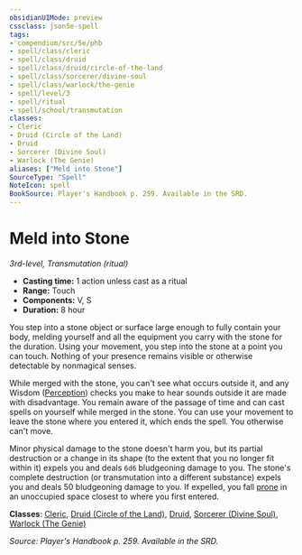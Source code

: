 ```yaml
---
obsidianUIMode: preview
cssclass: json5e-spell
tags:
- compendium/src/5e/phb
- spell/class/cleric
- spell/class/druid
- spell/class/druid/circle-of-the-land
- spell/class/sorcerer/divine-soul
- spell/class/warlock/the-genie
- spell/level/3
- spell/ritual
- spell/school/transmutation
classes:
- Cleric
- Druid (Circle of the Land)
- Druid
- Sorcerer (Divine Soul)
- Warlock (The Genie)
aliases: ["Meld into Stone"]
SourceType: "Spell"
NoteIcon: spell
BookSource: Player's Handbook p. 259. Available in the SRD.
---
```

# Meld into Stone
*3rd-level, Transmutation (ritual)*  

- **Casting time:** 1 action unless cast as a ritual
- **Range:** Touch
- **Components:** V, S
- **Duration:** 8 hour

You step into a stone object or surface large enough to fully contain your body, melding yourself and all the equipment you carry with the stone for the duration. Using your movement, you step into the stone at a point you can touch. Nothing of your presence remains visible or otherwise detectable by nonmagical senses.

While merged with the stone, you can't see what occurs outside it, and any Wisdom ([Perception](/2-Mechanics/CLI/rules/skills.md#Perception)) checks you make to hear sounds outside it are made with disadvantage. You remain aware of the passage of time and can cast spells on yourself while merged in the stone. You can use your movement to leave the stone where you entered it, which ends the spell. You otherwise can't move.

Minor physical damage to the stone doesn't harm you, but its partial destruction or a change in its shape (to the extent that you no longer fit within it) expels you and deals `6d6` bludgeoning damage to you. The stone's complete destruction (or transmutation into a different substance) expels you and deals 50 bludgeoning damage to you. If expelled, you fall [prone](/2-Mechanics/CLI/rules/conditions.md#prone) in an unoccupied space closest to where you first entered.

**Classes**: [Cleric](/2-Mechanics/CLI/classes/cleric.md), [Druid (Circle of the Land)](/2-Mechanics/CLI/classes/druid-circle-of-the-land.md), [Druid](/2-Mechanics/CLI/classes/druid.md), [Sorcerer (Divine Soul)](/2-Mechanics/CLI/classes/sorcerer-divine-soul-xge.md), [Warlock (The Genie)](/2-Mechanics/CLI/classes/warlock-the-genie-tce.md)

*Source: Player's Handbook p. 259. Available in the SRD.*